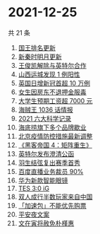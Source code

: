 # 2021-12-25

共 21 条

<!-- BEGIN -->
<!-- 最后更新时间 Sat Dec 25 2021 06:13:27 GMT+0800 (China Standard Time) -->

1. [国王排名更新](https://www.zhihu.com/search?q=国王排名)
1. [新秦时明月更新](https://www.zhihu.com/search?q=新秦时明月)
1. [王俊凯解除与英特尔合作](https://www.zhihu.com/search?q=王俊凯与英特尔解约)
1. [山西运城发现 1 例阳性](https://www.zhihu.com/search?q=山西疫情)
1. [英国日增新冠首超 10 万例](https://www.zhihu.com/search?q=英国疫情)
1. [女生因房东不退押金服毒](https://www.zhihu.com/search?q=大三女生服毒身亡)
1. [大学生预期工资超 7000 元](https://www.zhihu.com/search?q=大学生预期工资)
1. [海贼王 1036 话情报](https://www.zhihu.com/search?q=海贼王)
1. [2021 六大科学记录](https://www.zhihu.com/search?q=六大科学记录)
1. [海底捞旗下多个品牌歇业](https://www.zhihu.com/search?q=海底捞)
1. [北京疫情防控措施最新调整](https://www.zhihu.com/search?q=北京疫情防控措施)
1. [《黑客帝国 4：矩阵重生》](https://www.zhihu.com/search?q=黑客帝国4)
1. [英特尔发布澄清公函](https://www.zhihu.com/search?q=英特尔)
1. [羽生结弦复出赛季首秀](https://www.zhihu.com/search?q=羽生结弦)
1. [百度直播业务裁员 90%](https://www.zhihu.com/search?q=百度裁员)
1. [华为新款智能眼镜](https://www.zhihu.com/search?q=华为智能眼镜)
1. [TES 3:0 iG](https://www.zhihu.com/search?q=tes)
1. [双人成行半数玩家来自中国](https://www.zhihu.com/search?q=双人成行)
1. [「加速包」不能优先购票](https://www.zhihu.com/search?q=加速包)
1. [平安夜文案](https://www.zhihu.com/search?q=平安夜)
1. [文在寅将赦免朴槿惠](https://www.zhihu.com/search?q=朴槿惠)

<!-- END -->
